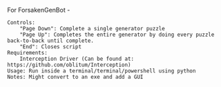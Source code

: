 For ForsakenGenBot -

    Controls: 
        "Page Down": Complete a single generator puzzle
        "Page Up": Completes the entire generator by doing every puzzle back-to-back until complete.
        "End": Closes script
    Requirements:
        Interception Driver (Can be found at: https://github.com/oblitum/Interception)
    Usage: Run inside a terminal/terminal/powershell using python
    Notes: Might convert to an exe and add a GUI
